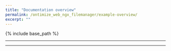 ```yaml
---
title: "Documentation overview"
permalink: /ontimize_web_ngx_filemanager/example-overview/
excerpt: ""
---
```


{% include base_path %}


---
<!-- This page describes Ontimize Web at a high level and assumes that the reader has knowledge of Angular. if you are new to Angular, we suggest you take a look at the [Angular documentation](https://angular.io/docs/ts/latest/){:target="_blank"} first.


## Sections

This documentation is divided into three sections:

| [Getting started]({{ base_path }}/example-overview/) | First contact with an Ontimize Web app. Run sample app code.   |
| [Guide]({{ base_path }}/structure/)                  | More extensive documentation covering Ontimize Web in depth. |
| [Customization]({{ base_path }}/theming/)            | How to customize the application.   |
 -->

---

